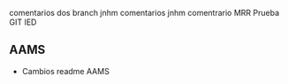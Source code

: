 comentarios dos  branch jnhm
comentarios jnhm
comentrario MRR
Prueba GIT IED

## AAMS
- Cambios readme AAMS
